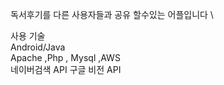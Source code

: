 독서후기를 다른 사용자들과 공유 할수있는 어플입니다 \

사용 기술\
Android/Java \
Apache ,Php , Mysql ,AWS\
네이버검색 API
구글 비전  API

